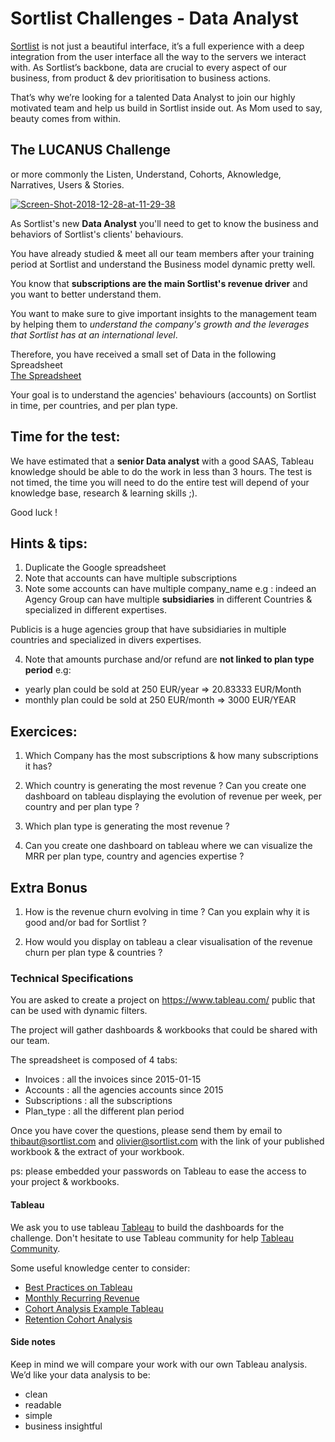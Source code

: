 # Sortlist Challenges - Data Analyst

[Sortlist](https://www.sortlist.com) is not just a beautiful interface, it’s a full experience with a deep integration from the user interface all the way to the servers we interact with. As Sortlist’s backbone, data are crucial to every aspect of our business, from product & dev prioritisation to business actions.

That’s why we’re looking for a talented Data Analyst to join our highly motivated team and help us build in Sortlist inside out. As Mom used to say, beauty comes from within.

## The LUCANUS Challenge 
or more commonly the Listen, Understand, Cohorts, Aknowledge, Narratives, Users & Stories. 

<a href="https://ibb.co/nBJGRyN"><img src="https://i.ibb.co/HC8SXyf/Screen-Shot-2018-12-28-at-11-29-38.png" alt="Screen-Shot-2018-12-28-at-11-29-38" border="0" /></a>

As Sortlist's new **Data Analyst** you'll need to get to know the business and behaviors of Sortlist's clients' behaviours. 

You have already studied & meet all our team members after your training period at Sortlist and understand the Business model dynamic pretty well.

You know that **subscriptions are the main Sortlist's revenue driver** and you want to better understand them.

You want to make sure to give important insights to the management team by helping them to *understand the company's growth and the leverages that Sortlist has at an international level*.

Therefore, you have received a small set of Data in the following Spreadsheet  
<a href="https://docs.google.com/spreadsheets/d/1DSHE0r-RVgzaNjc8wyvG7_gVVYUOCdm78fO3MajlK8s/edit#gid=0" target="_blank">The Spreadsheet </a>

Your goal is to understand the agencies' behaviours (accounts) on Sortlist in time, per countries, and per plan type.
## Time for the test: 
We have estimated that a **senior Data analyst** with a good SAAS, Tableau knowledge should be able to do the work in less than 3 hours. 
The test is not timed, the time you will need to do the entire test will depend of your knowledge base, research & learning skills ;).

Good luck !


## Hints & tips: 
1. Duplicate the Google spreadsheet
2. Note that accounts can have multiple subscriptions
3. Note some accounts can have multiple company_name 
e.g : indeed an Agency Group can have multiple **subsidiaries** in different Countries & specialized in different expertises.

Publicis is a huge agencies group that have subsidiaries in multiple countries and specialized in divers expertises. 

4. Note that amounts purchase and/or refund are **not linked to plan type period** 
e.g: 
  * yearly plan could be sold at 250 EUR/year => 20.83333 EUR/Month
  * monthly plan could be sold at 250 EUR/month => 3000 EUR/YEAR 

## Exercices: 

1. Which Company has the most subscriptions & how many subscriptions it has?

2. Which country is generating the most revenue ? Can you create one dashboard on tableau displaying the evolution of revenue per week, per country and per plan type ?

3. Which plan type is generating the most revenue ? 

5. Can you create one dashboard on tableau where we can visualize the MRR per plan type, country and agencies expertise ? 


## Extra Bonus

1. How is the revenue churn evolving in time ? Can you explain why it is good and/or bad for Sortlist ? 

2. How would you display on tableau a clear visualisation of the revenue churn per plan type & countries ?



### Technical Specifications

You are asked to create a project on https://www.tableau.com/ public that can be used with dynamic filters.

The project will gather dashboards & workbooks that could be shared with our team.


The spreadsheet is composed of 4 tabs:
* Invoices : all the invoices since 2015-01-15
* Accounts : all the agencies accounts since 2015 
* Subscriptions : all the subscriptions 
* Plan_type : all the different plan period 

Once you have cover the questions, please send them by email to thibaut@sortlist.com and olivier@sortlist.com with the link of your published workbook & the extract of your workbook. 

ps: please embedded your passwords on Tableau to ease the access to your project & workbooks. 

#### Tableau
We ask you to use tableau [Tableau](https://www.tableau.com/) to build the dashboards for the challenge. Don't hesitate to use Tableau community for help [Tableau Community](https://community.tableau.com/welcome).

Some useful knowledge center to consider:
 * [Best Practices on Tableau](https://onlinehelp.tableau.com/current/pro/desktop/en-us/dashboards_best_practices.htm)
 * [Monthly Recurring Revenue](https://www.putler.com/mrr/)
 * [Cohort Analysis Example Tableau](https://kb.tableau.com/articles/howto/additional-cohort-analysis-example)
 * [Retention Cohort Analysis](https://community.tableau.com/thread/239023)
 

#### Side notes

Keep in mind we will compare your work with our own Tableau analysis.  We’d like your data analysis to be:

 * clean
 * readable
 * simple
 * business insightful
 
